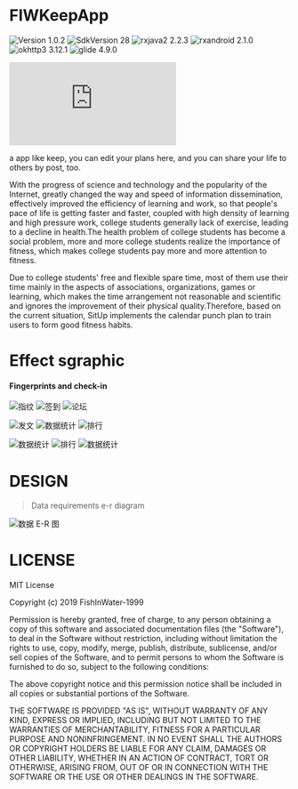# FIWKeepApp

![Version 1.0.2](https://img.shields.io/badge/SdkVersion-1.0.2-orange.svg?style=flat)
![SdkVersion 28](https://img.shields.io/badge/SdkVersion-28-green.svg?style=flat)
![rxjava2 2.2.3](https://img.shields.io/badge/rxjava2-2.2.3-red.svg?style=flat)
![rxandroid 2.1.0](https://img.shields.io/badge/rxandroid-2.1.0-grown.svg?style=flat)
![okhttp3 3.12.1](https://img.shields.io/badge/okhttp3-3.12.1-blue.svg?style=flat)
![glide 4.9.0](https://img.shields.io/badge/glide-4.9.0-green.svg?style=flat)

![中文文档](https://github.com/FishInWater-1999/FIWKeepApp/blob/master/README_cn.md)

a app like keep, you can edit your plans here, and you can share your life to others by post, too.

With the progress of science and technology and the popularity of the Internet, greatly changed the way and speed of information dissemination, effectively improved the efficiency of learning and work, so that people's pace of life is getting faster and faster, coupled with high density of learning and high pressure work, college students generally lack of exercise, leading to a decline in health.The health problem of college students has become a social problem, more and more college students realize the importance of fitness, which makes college students pay more and more attention to fitness.

Due to college students' free and flexible spare time, most of them use their time mainly in the aspects of associations, organizations, games or learning, which makes the time arrangement not reasonable and scientific and ignores the improvement of their physical quality.Therefore, based on the current situation, SitUp implements the calendar punch plan to train users to form good fitness habits.

# Effect sgraphic
#### Fingerprints and check-in
![指纹](https://github.com/FishInWater-1999/PictureRepository/blob/master/FIWKeepApp/Dec-23-2019%2009-24-30.gif)
![签到](https://github.com/FishInWater-1999/PictureRepository/blob/master/FIWKeepApp/Dec-23-2019%2009-25-13.gif)
![论坛](https://github.com/FishInWater-1999/PictureRepository/blob/master/FIWKeepApp/Dec-23-2019%2009-27-03.gif)</br>

![发文](https://github.com/FishInWater-1999/PictureRepository/blob/master/FIWKeepApp/Dec-23-2019%2009-27-53.gif)
![数据统计](https://github.com/FishInWater-1999/PictureRepository/blob/master/FIWKeepApp/Dec-23-2019%2009-29-57.gif)
![排行](https://github.com/FishInWater-1999/PictureRepository/blob/master/FIWKeepApp/Dec-23-2019%2009-36-53.gif)</br>

![数据统计](https://github.com/FishInWater-1999/PictureRepository/blob/master/FIWKeepApp/Dec-23-2019%2009-37-48.gif)
![排行](https://github.com/FishInWater-1999/PictureRepository/blob/master/FIWKeepApp/Dec-23-2019%2009-38-20.gif)
![数据统计](https://github.com/FishInWater-1999/PictureRepository/blob/master/FIWKeepApp/Dec-23-2019%2009-38-58.gif)</br>

# DESIGN

> Data requirements e-r diagram

![数据 E-R 图](https://github.com/FishInWater-1999/PictureRepository/blob/master/FIWKeepApp/%E5%9B%BE%E7%89%871.png)

# LICENSE
MIT License

Copyright (c) 2019 FishInWater-1999

Permission is hereby granted, free of charge, to any person obtaining a copy
of this software and associated documentation files (the "Software"), to deal
in the Software without restriction, including without limitation the rights
to use, copy, modify, merge, publish, distribute, sublicense, and/or sell
copies of the Software, and to permit persons to whom the Software is
furnished to do so, subject to the following conditions:

The above copyright notice and this permission notice shall be included in all
copies or substantial portions of the Software.

THE SOFTWARE IS PROVIDED "AS IS", WITHOUT WARRANTY OF ANY KIND, EXPRESS OR
IMPLIED, INCLUDING BUT NOT LIMITED TO THE WARRANTIES OF MERCHANTABILITY,
FITNESS FOR A PARTICULAR PURPOSE AND NONINFRINGEMENT. IN NO EVENT SHALL THE
AUTHORS OR COPYRIGHT HOLDERS BE LIABLE FOR ANY CLAIM, DAMAGES OR OTHER
LIABILITY, WHETHER IN AN ACTION OF CONTRACT, TORT OR OTHERWISE, ARISING FROM,
OUT OF OR IN CONNECTION WITH THE SOFTWARE OR THE USE OR OTHER DEALINGS IN THE
SOFTWARE.
